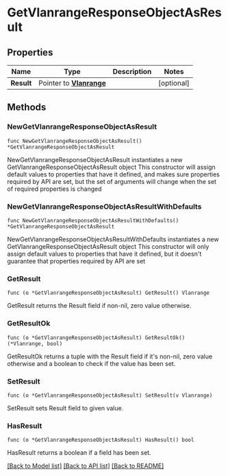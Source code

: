 # GetVlanrangeResponseObjectAsResult

## Properties

Name | Type | Description | Notes
------------ | ------------- | ------------- | -------------
**Result** | Pointer to [**Vlanrange**](Vlanrange.md) |  | [optional] 

## Methods

### NewGetVlanrangeResponseObjectAsResult

`func NewGetVlanrangeResponseObjectAsResult() *GetVlanrangeResponseObjectAsResult`

NewGetVlanrangeResponseObjectAsResult instantiates a new GetVlanrangeResponseObjectAsResult object
This constructor will assign default values to properties that have it defined,
and makes sure properties required by API are set, but the set of arguments
will change when the set of required properties is changed

### NewGetVlanrangeResponseObjectAsResultWithDefaults

`func NewGetVlanrangeResponseObjectAsResultWithDefaults() *GetVlanrangeResponseObjectAsResult`

NewGetVlanrangeResponseObjectAsResultWithDefaults instantiates a new GetVlanrangeResponseObjectAsResult object
This constructor will only assign default values to properties that have it defined,
but it doesn't guarantee that properties required by API are set

### GetResult

`func (o *GetVlanrangeResponseObjectAsResult) GetResult() Vlanrange`

GetResult returns the Result field if non-nil, zero value otherwise.

### GetResultOk

`func (o *GetVlanrangeResponseObjectAsResult) GetResultOk() (*Vlanrange, bool)`

GetResultOk returns a tuple with the Result field if it's non-nil, zero value otherwise
and a boolean to check if the value has been set.

### SetResult

`func (o *GetVlanrangeResponseObjectAsResult) SetResult(v Vlanrange)`

SetResult sets Result field to given value.

### HasResult

`func (o *GetVlanrangeResponseObjectAsResult) HasResult() bool`

HasResult returns a boolean if a field has been set.


[[Back to Model list]](../README.md#documentation-for-models) [[Back to API list]](../README.md#documentation-for-api-endpoints) [[Back to README]](../README.md)


